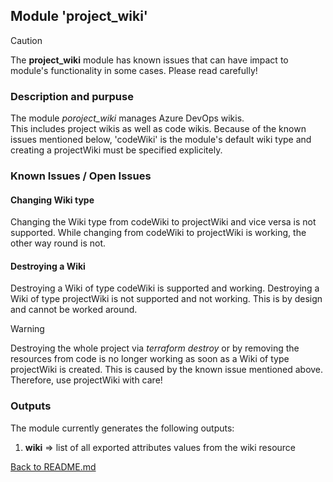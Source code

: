 ## Module 'project_wiki'

> [!CAUTION]
> The <b>project_wiki</b> module has known issues that can have impact to module's functionality in some cases. Please read carefully!  

### Description and purpuse

The module <i>poroject_wiki</i> manages Azure DevOps wikis.  
This includes project wikis as well as code wikis. Because of the known issues mentioned below, 'codeWiki' is the module's default wiki type and creating a projectWiki must be specified explicitely.  

### Known Issues / Open Issues

#### Changing Wiki type

Changing the Wiki type from codeWiki to projectWiki and vice versa is not supported. While changing from codeWiki to projectWiki is working, the other way round is not.  

#### Destroying a Wiki

Destroying a Wiki of type codeWiki is supported and working. Destroying a Wiki of type projectWiki is not supported and not working. This is by design and cannot be worked around.  
  
> [!WARNING]
> Destroying the whole project via <i>terraform destroy</i> or by removing the resources from code is no longer working as soon as a Wiki of type projectWiki is created. This is caused by the known issue mentioned above. Therefore, use projectWiki with care!  

### Outputs

The module currently generates the following outputs:  

1) <b>wiki</b> => list of all exported attributes values from the wiki resource  
  
  
[Back to README.md](../README.md)  
